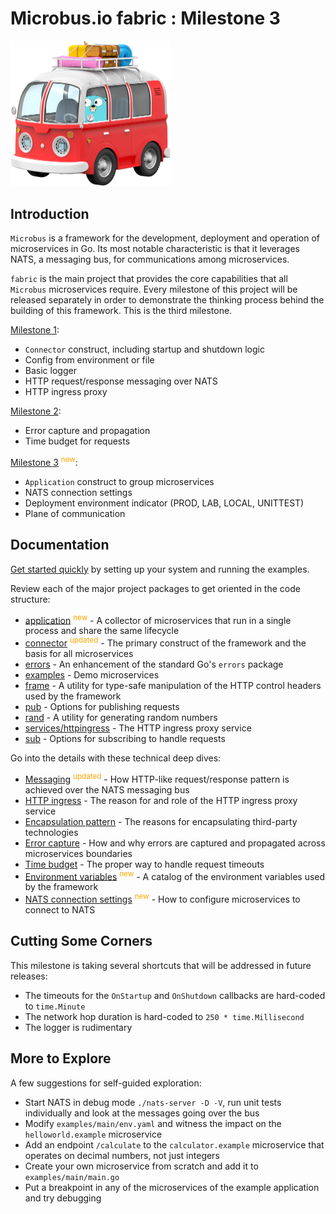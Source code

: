 # Microbus.io fabric : Milestone 3

<img src="docs\gopher-on-bus.png" width=256>

## Introduction

`Microbus` is a framework for the development, deployment and operation of microservices in Go. Its most notable characteristic is that it leverages NATS, a messaging bus, for communications among microservices.

`fabric` is the main project that provides the core capabilities that all `Microbus` microservices require. Every milestone of this project will be released separately in order to demonstrate the thinking process behind the building of this framework. This is the third milestone.

[Milestone 1](https://github.com/microbus-io/fabric/tree/milestone/1):

* `Connector` construct, including startup and shutdown logic
* Config from environment or file
* Basic logger
* HTTP request/response messaging over NATS
* HTTP ingress proxy

[Milestone 2](https://github.com/microbus-io/fabric/tree/milestone/2):

* Error capture and propagation
* Time budget for requests

[Milestone 3](https://github.com/microbus-io/fabric/tree/milestone/2) <sup style="color:orange">new</sup>:

* `Application` construct to group microservices
* NATS connection settings
* Deployment environment indicator (PROD, LAB, LOCAL, UNITTEST)
* Plane of communication

## Documentation

[Get started quickly](docs/quick-start.md) by setting up your system and running the examples.

Review each of the major project packages to get oriented in the code structure:

* [application](docs/structure/application.md) <sup style="color:orange">new</sup> - A collector of microservices that run in a single process and share the same lifecycle
* [connector](docs/structure/connector.md) <sup style="color:orange">updated</sup> - The primary construct of the framework and the basis for all microservices
* [errors](docs/structure/errors.md) - An enhancement of the standard Go's `errors` package 
* [examples](docs/structure/examples.md) - Demo microservices 
* [frame](docs/structure/frame.md) - A utility for type-safe manipulation of the HTTP control headers used by the framework
* [pub](docs/structure/pub.md) - Options for publishing requests
* [rand](docs/structure/rand.md) - A utility for generating random numbers
* [services/httpingress](docs/structure/services-httpingress.md) - The HTTP ingress proxy service
* [sub](docs/structure/sub.md) - Options for subscribing to handle requests

Go into the details with these technical deep dives:

* [Messaging](docs/tech/messaging.md) <sup style="color:orange">updated</sup> - How HTTP-like request/response pattern is achieved over the NATS messaging bus
* [HTTP ingress](docs/tech/httpingress.md) - The reason for and role of the HTTP ingress proxy service
* [Encapsulation pattern](docs/tech/encapsulation.md) - The reasons for encapsulating third-party technologies
* [Error capture](docs/tech/errorcapture.md) - How and why errors are captured and propagated across microservices boundaries
* [Time budget](docs/tech/timebudget.md) - The proper way to handle request timeouts
* [Environment variables](docs/tech/envars.md) <sup style="color:orange">new</sup> - A catalog of the environment variables used by the framework
* [NATS connection settings](docs/tech/natsconnection.md) <sup style="color:orange">new</sup> - How to configure microservices to connect to NATS

## Cutting Some Corners

This milestone is taking several shortcuts that will be addressed in future releases:

* The timeouts for the `OnStartup` and `OnShutdown` callbacks are hard-coded to `time.Minute`
* The network hop duration is hard-coded to `250 * time.Millisecond`
* The logger is rudimentary

## More to Explore

A few suggestions for self-guided exploration:

* Start NATS in debug mode `./nats-server -D -V`, run unit tests individually and look at the messages going over the bus
* Modify `examples/main/env.yaml` and witness the impact on the `helloworld.example` microservice
* Add an endpoint `/calculate` to the `calculator.example` microservice that operates on decimal numbers, not just integers
* Create your own microservice from scratch and add it to `examples/main/main.go`
* Put a breakpoint in any of the microservices of the example application and try debugging
